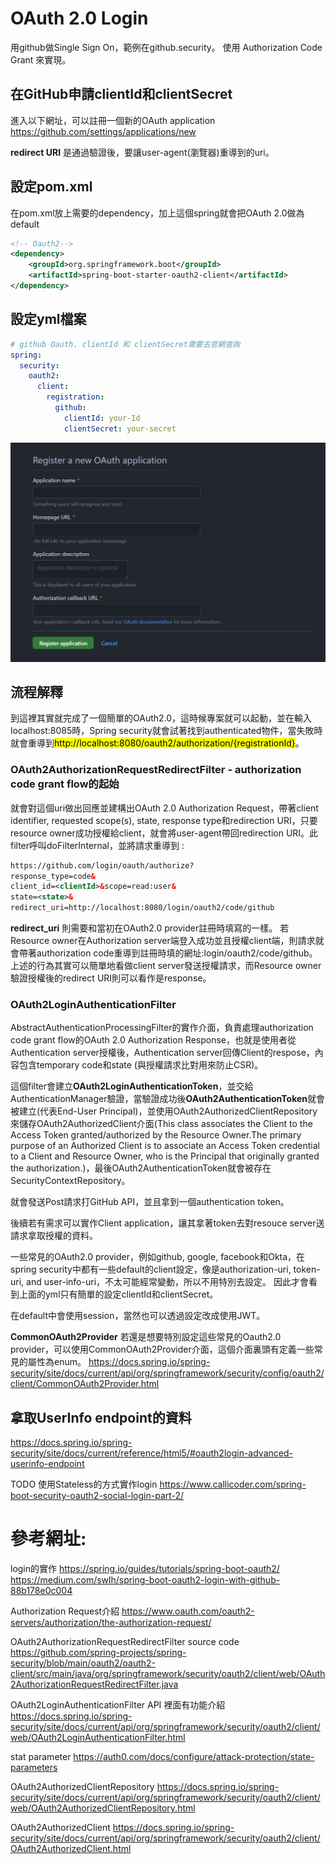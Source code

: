 # OAuth 2.0 Login
用github做Single Sign On，範例在github.security。
使用 Authorization Code Grant 來實現。

## 在GitHub申請clientId和clientSecret
進入以下網址，可以註冊一個新的OAuth application
https://github.com/settings/applications/new

**redirect URI** 是通過驗證後，要讓user-agent(瀏覽器)重導到的uri。

## 設定pom.xml
在pom.xml放上需要的dependency，加上這個spring就會把OAuth 2.0做為default
```xml
<!-- Oauth2-->
<dependency>
    <groupId>org.springframework.boot</groupId>
	<artifactId>spring-boot-starter-oauth2-client</artifactId>
</dependency>
```
## 設定yml檔案
```yml
# github Oauth. clientId 和 clientSecret需要去官網查詢
spring:
  security:
    oauth2:
      client:
        registration:
          github:
            clientId: your-Id
            clientSecret: your-secret
```

![github oauth application](./picture/15_registerOauthApplication.png)

## 流程解釋
到這裡其實就完成了一個簡單的OAuth2.0，這時候專案就可以起動，並在輸入localhost:8085時，Spring security就會試著找到authenticated物件，當失敗時就會重導到<mark>http://localhost:8080/oauth2/authorization/{registrationId}</mark>。

### OAuth2AuthorizationRequestRedirectFilter - authorization code grant flow的起始
就會對這個uri做出回應並建構出OAuth 2.0 Authorization Request，帶著client identifier, requested scope(s), state, response type和redirection URI，只要resource owner成功授權給client，就會將user-agent帶回redirection URI。此filter呼叫doFilterInternal，並將請求重導到 : 
```xml
https://github.com/login/oauth/authorize?
response_type=code&
client_id=<clientId>&scope=read:user&
state=<state>&
redirect_uri=http://localhost:8080/login/oauth2/code/github
```
**redirect_uri** 則需要和當初在OAuth2.0 provider註冊時填寫的一樣。
若Resource owner在Authorization server端登入成功並且授權client端，則請求就會帶著authorization code重導到註冊時填的網址:login/oauth2/code/github。
上述的行為其實可以簡單地看做client server發送授權請求，而Resource owner驗證授權後的redirect URI則可以看作是response。
### OAuth2LoginAuthenticationFilter
AbstractAuthenticationProcessingFilter的實作介面，負責處理authorization code grant flow的OAuth 2.0 Authorization Response，也就是使用者從Authentication server授權後，Authentication server回傳Client的respose，內容包含temporary code和state (與授權請求比對用來防止CSR)。

這個filter會建立**OAuth2LoginAuthenticationToken**，並交給AuthenticationManager驗證，當驗證成功後**OAuth2AuthenticationToken**就會被建立(代表End-User Principal)，並使用OAuth2AuthorizedClientRepository來儲存OAuth2AuthorizedClient介面(This class associates the Client to the Access Token granted/authorized by the Resource Owner.The primary purpose of an Authorized Client is to associate an Access Token credential to a Client and Resource Owner, who is the Principal that originally granted the authorization.)，最後OAuth2AuthenticationToken就會被存在SecurityContextRepository。



就會發送Post請求打GitHub API，並且拿到一個authentication token。


後續若有需求可以實作Client application，讓其拿著token去對resouce server送請求拿取授權的資料。

一些常見的OAuth2.0 provider，例如github, google, facebook和Okta，在spring security中都有一些default的client設定，像是authorization-uri, token-uri, and user-info-uri，不太可能經常變動，所以不用特別去設定。
因此才會看到上面的yml只有簡單的設定clientId和clientSecret。

在default中會使用session，當然也可以透過設定改成使用JWT。

**CommonOAuth2Provider**
若還是想要特別設定這些常見的Oauth2.0 provider，可以使用CommonOAuth2Provider介面，這個介面裏頭有定義一些常見的屬性為enum。
https://docs.spring.io/spring-security/site/docs/current/api/org/springframework/security/config/oauth2/client/CommonOAuth2Provider.html

## 拿取UserInfo endpoint的資料
https://docs.spring.io/spring-security/site/docs/current/reference/html5/#oauth2login-advanced-userinfo-endpoint



TODO
使用Stateless的方式實作login
https://www.callicoder.com/spring-boot-security-oauth2-social-login-part-2/


# 參考網址:
login的實作
https://spring.io/guides/tutorials/spring-boot-oauth2/
https://medium.com/swlh/spring-boot-oauth2-login-with-github-88b178e0c004

Authorization Request介紹
https://www.oauth.com/oauth2-servers/authorization/the-authorization-request/

OAuth2AuthorizationRequestRedirectFilter source code
https://github.com/spring-projects/spring-security/blob/main/oauth2/oauth2-client/src/main/java/org/springframework/security/oauth2/client/web/OAuth2AuthorizationRequestRedirectFilter.java

OAuth2LoginAuthenticationFilter API 裡面有功能介紹
https://docs.spring.io/spring-security/site/docs/current/api/org/springframework/security/oauth2/client/web/OAuth2LoginAuthenticationFilter.html

stat parameter
https://auth0.com/docs/configure/attack-protection/state-parameters

OAuth2AuthorizedClientRepository
https://docs.spring.io/spring-security/site/docs/current/api/org/springframework/security/oauth2/client/web/OAuth2AuthorizedClientRepository.html

OAuth2AuthorizedClient
https://docs.spring.io/spring-security/site/docs/current/api/org/springframework/security/oauth2/client/OAuth2AuthorizedClient.html